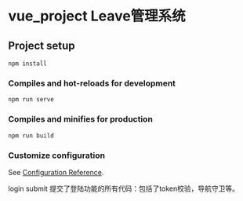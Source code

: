 # vue_project Leave管理系统

## Project setup
```
npm install
```

### Compiles and hot-reloads for development
```
npm run serve
```

### Compiles and minifies for production
```
npm run build
```

### Customize configuration
See [Configuration Reference](https://cli.vuejs.org/config/).

login submit 提交了登陆功能的所有代码：包括了token校验，导航守卫等。
